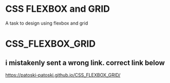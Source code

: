 
# CSS FLEXBOX and GRID
 A task to design using flexbox and grid 
# CSS_FLEXBOX_GRID

## i mistakenly sent a wrong link. correct link below

https://patoski-patoski.github.io/CSS_FLEXBOX_GRID/
